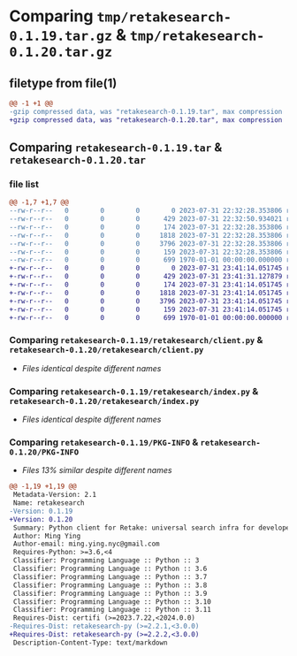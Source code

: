 # Comparing `tmp/retakesearch-0.1.19.tar.gz` & `tmp/retakesearch-0.1.20.tar.gz`

## filetype from file(1)

```diff
@@ -1 +1 @@
-gzip compressed data, was "retakesearch-0.1.19.tar", max compression
+gzip compressed data, was "retakesearch-0.1.20.tar", max compression
```

## Comparing `retakesearch-0.1.19.tar` & `retakesearch-0.1.20.tar`

### file list

```diff
@@ -1,7 +1,7 @@
--rw-r--r--   0        0        0        0 2023-07-31 22:32:28.353806 retakesearch-0.1.19/README.md
--rw-r--r--   0        0        0      429 2023-07-31 22:32:50.934021 retakesearch-0.1.19/pyproject.toml
--rw-r--r--   0        0        0      174 2023-07-31 22:32:28.353806 retakesearch-0.1.19/retakesearch/__init__.py
--rw-r--r--   0        0        0     1818 2023-07-31 22:32:28.353806 retakesearch-0.1.19/retakesearch/client.py
--rw-r--r--   0        0        0     3796 2023-07-31 22:32:28.353806 retakesearch-0.1.19/retakesearch/index.py
--rw-r--r--   0        0        0      159 2023-07-31 22:32:28.353806 retakesearch-0.1.19/retakesearch/search.py
--rw-r--r--   0        0        0      699 1970-01-01 00:00:00.000000 retakesearch-0.1.19/PKG-INFO
+-rw-r--r--   0        0        0        0 2023-07-31 23:41:14.051745 retakesearch-0.1.20/README.md
+-rw-r--r--   0        0        0      429 2023-07-31 23:41:31.127879 retakesearch-0.1.20/pyproject.toml
+-rw-r--r--   0        0        0      174 2023-07-31 23:41:14.051745 retakesearch-0.1.20/retakesearch/__init__.py
+-rw-r--r--   0        0        0     1818 2023-07-31 23:41:14.051745 retakesearch-0.1.20/retakesearch/client.py
+-rw-r--r--   0        0        0     3796 2023-07-31 23:41:14.051745 retakesearch-0.1.20/retakesearch/index.py
+-rw-r--r--   0        0        0      159 2023-07-31 23:41:14.051745 retakesearch-0.1.20/retakesearch/search.py
+-rw-r--r--   0        0        0      699 1970-01-01 00:00:00.000000 retakesearch-0.1.20/PKG-INFO
```

### Comparing `retakesearch-0.1.19/retakesearch/client.py` & `retakesearch-0.1.20/retakesearch/client.py`

 * *Files identical despite different names*

### Comparing `retakesearch-0.1.19/retakesearch/index.py` & `retakesearch-0.1.20/retakesearch/index.py`

 * *Files identical despite different names*

### Comparing `retakesearch-0.1.19/PKG-INFO` & `retakesearch-0.1.20/PKG-INFO`

 * *Files 13% similar despite different names*

```diff
@@ -1,19 +1,19 @@
 Metadata-Version: 2.1
 Name: retakesearch
-Version: 0.1.19
+Version: 0.1.20
 Summary: Python client for Retake: universal search infra for developers
 Author: Ming Ying
 Author-email: ming.ying.nyc@gmail.com
 Requires-Python: >=3.6,<4
 Classifier: Programming Language :: Python :: 3
 Classifier: Programming Language :: Python :: 3.6
 Classifier: Programming Language :: Python :: 3.7
 Classifier: Programming Language :: Python :: 3.8
 Classifier: Programming Language :: Python :: 3.9
 Classifier: Programming Language :: Python :: 3.10
 Classifier: Programming Language :: Python :: 3.11
 Requires-Dist: certifi (>=2023.7.22,<2024.0.0)
-Requires-Dist: retakesearch-py (>=2.2.1,<3.0.0)
+Requires-Dist: retakesearch-py (>=2.2.2,<3.0.0)
 Description-Content-Type: text/markdown
```

